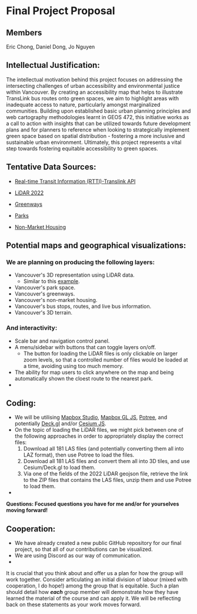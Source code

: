 # Final Project Proposal

## Members

Eric Chong, Daniel Dong, Jo Nguyen

##  Intellectual Justification:  

The intellectual motivation behind this project focuses on addressing the intersecting challenges of urban accessibility and environmental justice within Vancouver. By creating an accessibility map that helps to illustrate TransLink bus routes onto green spaces, we aim to highlight areas with inadequate access to nature, particularly amongst marginalized communities. Building upon established basic urban planning principles and web cartography methodologies learnt in GEOS 472, this initiative works as a call to action with insights that can be utilized towards future development plans and for planners to reference when looking to strategically implement green space based on spatial distribution - fostering a more inclusive and sustainable urban environment. Ultimately, this project represents a vital step towards fostering equitable accessibility to green spaces.



## Tentative Data Sources:  

- [Real-time Transit Information (RTTI)-Translink API](https://www.translink.ca/about-us/doing-business-with-translink/app-developer-resources/rtti)

- [LiDAR 2022](https://opendata.vancouver.ca/explore/dataset/lidar-2022/information/)

- [Greenways](https://opendata.vancouver.ca/explore/dataset/greenways/information/?location=14,49.25169,-123.13447)

- [Parks](https://opendata.vancouver.ca/explore/dataset/parks-polygon-representation/map/?location=13,49.2524,-123.11717)

- [Non-Market Housing](https://opendata.vancouver.ca/explore/dataset/non-market-housing/map/?location=14,49.25613,-123.11747)

## Potential maps and geographical visualizations:  

### We are planning on producing the following layers:

-  Vancouver's 3D representation using LiDAR data.
	- Similar to this [example](https://github.com/potree/potree).
-  Vancouver's park space.
-  Vancouver's greenways.
-  Vancouver's non-market housing.
-  Vancouver's bus stops, routes, and live bus information.
-  Vancouver's 3D terrain. 

### And interactivity: 

- Scale bar and navigation control panel.
- A menu/sidebar with buttons that can toggle layers on/off.
	- The button for loading the LiDAR files is only clickable on larger zoom levels, so that a controlled number of files would be loaded at a time, avoiding using too much memory. 
- The ability for map users to click anywhere on the map and being automatically shown the cloest route to the nearest park.
- 

## Coding:  

- We will be utilising [Mapbox Studio](https://www.mapbox.com/mapbox-studio), [Mapbox GL JS](https://docs.mapbox.com/mapbox-gl-js/guides/), [Potree](https://github.com/potree/potree), and potentially [Deck.gl](https://deck.gl/) and/or [Cesium JS](https://cesium.com/platform/cesiumjs/).
- On the topic of loading the LiDAR files, we might pick between one of the following approaches in order to appropriately display the correct files:
	1. Download all 181 LAS files (and potentially converting them all into LAZ format), then use Potree to load the files. 
	2. Download all 181 LAS files and convert them all into 3D tiles, and use Cesium/Deck.gl to load them.
	3. Via one of the fields of the 2022 LiDAR geojson file, retrieve the link to the ZIP files that contains the LAS files, unzip them and use Potree to load them. 
- 

**Questions:  Focused questions you have for me and/or for yourselves moving forward!**

## Cooperation: 
- We have already created a new public GitHub repository for our final project, so that all of our contributions can be visualized.
- We are using Discord as our way of communication.
-  


It is crucial that you think about and offer us a plan for how the group will work together. Consider articulating an initial division of labour (mixed with cooperation, I do hope!) among the group that is equitable. Such a plan should detail how  _**each**_  group member will demonstrate how they have learned the material of the course and can apply it. We will be reflecting back on these statements as your work moves forward. 
